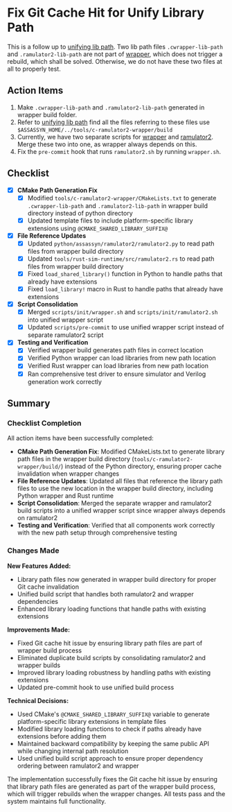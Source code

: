 # Fix Git Cache Hit for Unify Library Path

This is a follow up to [unifying lib path](../dones/DONE-unify-lib-path.md). Two lib path files `.cwrapper-lib-path` and  `.ramulator2-lib-path` are not part of [wrapper](../tools/c-ramulator2-wrapper/), which does not trigger a rebuild, which shall be solved. Otherwise, we do not have these two files at all to properly test.

## Action Items

1. Make `.cwrapper-lib-path` and `.ramulator2-lib-path` generated in wrapper build folder.
2. Refer to [unifying lib path](../dones/DONE-unify-lib-path.md) find all the files referring to these files use `$ASSASSYN_HOME/../tools/c-ramulator2-wrapper/build`
3. Currently, we have two separate scripts for [wrapper](../scripts/init/wrapper.sh) and [ramulator2](../scripts/init/ramulator2.sh). Merge these two into one, as wrapper always depends on this.
4. Fix the `pre-commit` hook that runs `ramulator2.sh` by running `wrapper.sh`.

## Checklist

- [x] **CMake Path Generation Fix**
  - [x] Modified `tools/c-ramulator2-wrapper/CMakeLists.txt` to generate `.cwrapper-lib-path` and `.ramulator2-lib-path` in wrapper build directory instead of python directory
  - [x] Updated template files to include platform-specific library extensions using `@CMAKE_SHARED_LIBRARY_SUFFIX@`

- [x] **File Reference Updates**
  - [x] Updated `python/assassyn/ramulator2/ramulator2.py` to read path files from wrapper build directory
  - [x] Updated `tools/rust-sim-runtime/src/ramulator2.rs` to read path files from wrapper build directory
  - [x] Fixed `load_shared_library()` function in Python to handle paths that already have extensions
  - [x] Fixed `load_library!` macro in Rust to handle paths that already have extensions

- [x] **Script Consolidation**
  - [x] Merged `scripts/init/wrapper.sh` and `scripts/init/ramulator2.sh` into unified wrapper script
  - [x] Updated `scripts/pre-commit` to use unified wrapper script instead of separate ramulator2 script

- [x] **Testing and Verification**
  - [x] Verified wrapper build generates path files in correct location
  - [x] Verified Python wrapper can load libraries from new path location
  - [x] Verified Rust wrapper can load libraries from new path location
  - [x] Ran comprehensive test driver to ensure simulator and Verilog generation work correctly

## Summary

### Checklist Completion
All action items have been successfully completed:

- **CMake Path Generation Fix**: Modified CMakeLists.txt to generate library path files in the wrapper build directory (`tools/c-ramulator2-wrapper/build/`) instead of the Python directory, ensuring proper cache invalidation when wrapper changes
- **File Reference Updates**: Updated all files that reference the library path files to use the new location in the wrapper build directory, including Python wrapper and Rust runtime
- **Script Consolidation**: Merged the separate wrapper and ramulator2 build scripts into a unified wrapper script since wrapper always depends on ramulator2
- **Testing and Verification**: Verified that all components work correctly with the new path setup through comprehensive testing

### Changes Made

**New Features Added:**
- Library path files now generated in wrapper build directory for proper Git cache invalidation
- Unified build script that handles both ramulator2 and wrapper dependencies
- Enhanced library loading functions that handle paths with existing extensions

**Improvements Made:**
- Fixed Git cache hit issue by ensuring library path files are part of wrapper build process
- Eliminated duplicate build scripts by consolidating ramulator2 and wrapper builds
- Improved library loading robustness by handling paths with existing extensions
- Updated pre-commit hook to use unified build process

**Technical Decisions:**
- Used CMake's `@CMAKE_SHARED_LIBRARY_SUFFIX@` variable to generate platform-specific library extensions in template files
- Modified library loading functions to check if paths already have extensions before adding them
- Maintained backward compatibility by keeping the same public API while changing internal path resolution
- Used unified build script approach to ensure proper dependency ordering between ramulator2 and wrapper

The implementation successfully fixes the Git cache hit issue by ensuring that library path files are generated as part of the wrapper build process, which will trigger rebuilds when the wrapper changes. All tests pass and the system maintains full functionality.